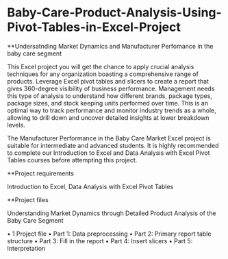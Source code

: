 # Baby-Care-Product-Analysis-Using-Pivot-Tables-in-Excel-Project
**Undersatnding Market Dynamics and Manufacturer Perfomance in the baby care segment

This Excel project you will get the chance to apply crucial analysis techniques for any organization boasting a comprehensive range of products. Leverage Excel pivot tables and slicers to create a report that gives 360-degree visibility of business performance. Management needs this type of analysis to understand how different brands, package types, package sizes, and stock keeping units performed over time. This is an optimal way to track performance and monitor industry trends as a whole, allowing to drill down and uncover detailed insights at lower breakdown levels.

The Manufacturer Performance in the Baby Care Market Excel project is suitable for intermediate and advanced students. It is highly recommended to complete our Introduction to Excel and Data Analysis with Excel Pivot Tables courses before attempting this project.

**Project requirements

Introduction to Excel, Data Analysis with Excel Pivot Tables

**Project files

Understanding Market Dynamics through Detailed Product Analysis of the Baby Care Segment

•	1 Project file
•	Part 1: Data preprocessing
•	Part 2: Primary report table structure
•	Part 3: Fill in the report
•	Part 4: Insert slicers
•	Part 5: Interpretation
